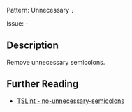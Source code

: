 Pattern: Unnecessary `;`

Issue: -

## Description

Remove unnecessary semicolons.

## Further Reading

* [TSLint - no-unnecessary-semicolons](https://github.com/microsoft/tslint-microsoft-contrib/blob/master/README.md#supported-rules)